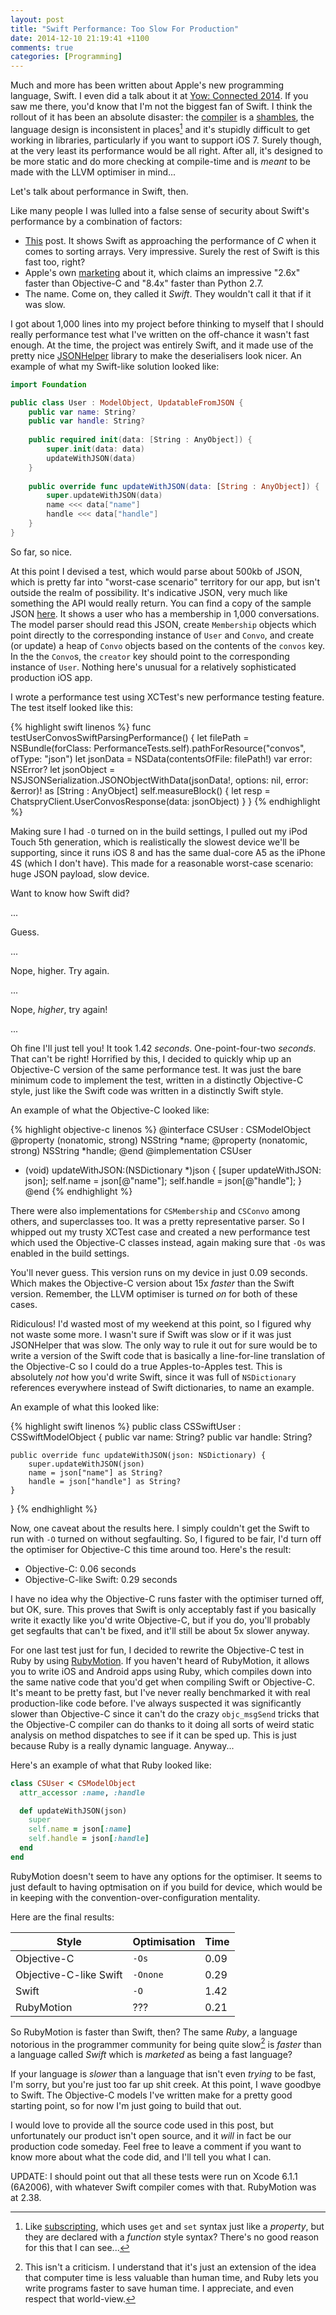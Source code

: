 ```yaml
---
layout: post
title: "Swift Performance: Too Slow For Production"
date: 2014-12-10 21:19:41 +1100
comments: true
categories: [Programming]
---
```


Much and more has been written about Apple's new programming language, Swift.
I even did a talk about it at [Yow: Connected 2014][Yow]. If you saw me there,
you'd know that I'm not the biggest fan of Swift. I think the rollout of it has
been an absolute disaster: the [compiler][BugReport] is a [shambles][Issues], 
the language design is inconsistent in places[^1] and it's stupidly difficult
to get working in libraries, particularly if you want to support iOS 7. Surely
though, at the very least its performance would be all right. After all, it's
designed to be more static and do more checking at compile-time and is _meant_
to be made with the LLVM optimiser in mind...

Let's talk about performance in Swift, then.

<!--more-->

Like many people I was lulled into a false sense of security about Swift's
performance by a combination of factors:

- [This][PerformancePost] post. It shows Swift as approaching the performance
of _C_ when it comes to sorting arrays. Very impressive. Surely the rest of
Swift is this fast too, right?
- Apple's own [marketing][Marketing] about it, which claims an impressive
"2.6x" faster than Objective-C and "8.4x" faster than Python 2.7.
- The name. Come on, they called it _Swift_. They wouldn't call it that if it
was slow.

I got about 1,000 lines into my project before thinking to myself that I should
really performance test what I've written on the off-chance it wasn't fast
enough. At the time, the project was entirely Swift, and it made use of the
pretty nice [JSONHelper] library to make the deserialisers look nicer. An
example of what my Swift-like solution looked like:

```swift
import Foundation

public class User : ModelObject, UpdatableFromJSON {
    public var name: String?
    public var handle: String?
    
    public required init(data: [String : AnyObject]) {
        super.init(data: data)
        updateWithJSON(data)
    }
    
    public override func updateWithJSON(data: [String : AnyObject]) {
        super.updateWithJSON(data)
        name <<< data["name"]
        handle <<< data["handle"]
    }
}
```

So far, so nice. 

At this point I devised a test, which would parse about 500kb of JSON, which 
is pretty far into "worst-case scenario" territory for our app, but isn't 
outside the realm of possibility. It's indicative JSON, very much like 
something the API would really return. You can find a copy of the sample JSON
[here][SampleJSON]. It shows a user who has a membership in 1,000 
conversations. The model parser should read this JSON, create `Membership` 
objects which point directly to the corresponding instance of `User` and 
`Convo`, and create (or update) a heap of `Convo` objects based on the contents
of the `convos` key. In the the `Convo`s, the `creator` key should point to 
the corresponding instance of `User`. Nothing here's unusual for a relatively
sophisticated production iOS app.

I wrote a performance test using XCTest's new performance testing feature.
The test itself looked like this:

{% highlight swift linenos %}
func testUserConvosSwiftParsingPerformance() {
    let filePath = NSBundle(forClass: PerformanceTests.self).pathForResource("convos", ofType: "json")
    let jsonData = NSData(contentsOfFile: filePath!)
    var error: NSError?
    let jsonObject = NSJSONSerialization.JSONObjectWithData(jsonData!, options: nil, error: &error)! as [String : AnyObject]
    self.measureBlock() {
        let resp = ChatspryClient.UserConvosResponse(data: jsonObject)
    }
}
{% endhighlight %}

Making sure I had `-O` turned on in the build settings, I pulled out my iPod
Touch 5th generation, which is realistically the slowest device we'll be 
supporting, since it runs iOS 8 and has the same dual-core A5 as the iPhone 
4S (which I don't have). This made for a reasonable worst-case scenario: huge
JSON payload, slow device.

Want to know how Swift did?

...

Guess.

...

Nope, higher. Try again.

...

Nope, _higher_, try again!

...

Oh fine I'll just tell you! It took 1.42 _seconds_. One-point-four-two 
*_seconds_*. That can't be right! Horrified by this, I decided to quickly whip
up an Objective-C version of the same performance test. It was just the bare
minimum code to implement the test, written in a distinctly Objective-C style,
just like the Swift code was written in a distinctly Swift style.

An example of what the Objective-C looked like:

{% highlight objective-c linenos %}
@interface CSUser : CSModelObject
@property (nonatomic, strong) NSString *name;
@property (nonatomic, strong) NSString *handle;
@end
@implementation CSUser
- (void) updateWithJSON:(NSDictionary *)json
{
    [super updateWithJSON: json];
    self.name = json[@"name"];
    self.handle = json[@"handle"];
}
@end
{% endhighlight %}

There were also implementations for `CSMembership` and `CSConvo` among others,
and superclasses too. It was a pretty representative parser. So I whipped out
my trusty XCTest case and created a new performance test which used the 
Objective-C classes instead, again making sure that `-Os` was enabled in the
build settings.

You'll never guess. This version runs on my device in just 0.09 seconds. Which
makes the Objective-C version about 15x _faster_ than the Swift version.
Remember, the LLVM optimiser is turned _on_ for both of these cases.

Ridiculous! I'd wasted most of my weekend at this point, so I figured why not
waste some more. I wasn't sure if Swift was slow or if it was just JSONHelper
that was slow. The only way to rule it out for sure would be to write a version
of the Swift code that is basically a line-for-line translation of the
Objective-C so I could do a true Apples-to-Apples test. This is absolutely
_not_ how you'd write Swift, since it was full of `NSDictionary` references
everywhere instead of Swift dictionaries, to name an example.

An example of what this looked like:

{% highlight swift linenos %}
public class CSSwiftUser : CSSwiftModelObject {
    public var name: String?
    public var handle: String?
    
    public override func updateWithJSON(json: NSDictionary) {
        super.updateWithJSON(json)
        name = json["name"] as String?
        handle = json["handle"] as String?
    }
}
{% endhighlight %}

Now, one caveat about the results here. I simply couldn't get the Swift to run
with `-O` turned on without segfaulting. So, I figured to be fair, I'd turn off
the optimiser for Objective-C this time around too. Here's the result:

- Objective-C: 0.06 seconds
- Objective-C-like Swift: 0.29 seconds

I have no idea why the Objective-C runs faster with the optimiser turned off,
but OK, sure. This proves that Swift is only acceptably fast if you basically
write it exactly like you'd write Objective-C, but if you do, you'll probably
get segfaults that can't be fixed, and it'll still be about 5x slower anyway.

For one last test just for fun, I decided to rewrite the Objective-C test in
Ruby by using [RubyMotion]. If you haven't heard of RubyMotion, it allows you
to write iOS and Android apps using Ruby, which compiles down into the same
native code that you'd get when compiling Swift or Objective-C. It's meant to
be pretty fast, but I've never really benchmarked it with real production-like
code before. I've always suspected it was significantly slower than Objective-C
since it can't do the crazy `objc_msgSend` tricks that the Objective-C compiler
can do thanks to it doing all sorts of weird static analysis on method
dispatches to see if it can be sped up. This is just because Ruby is a really
dynamic language. Anyway...

Here's an example of what that Ruby looked like:

```Ruby
class CSUser < CSModelObject
  attr_accessor :name, :handle

  def updateWithJSON(json)
    super
    self.name = json[:name]
    self.handle = json[:handle]
  end
end
```

RubyMotion doesn't seem to have any options for the optimiser. It seems to just
default to having optmisation on if you build for device, which would be in
keeping with the convention-over-configuration mentality.

Here are the final results:

| Style                   | Optimisation | Time |
| -----                   | ------------ | ---- |
| Objective-C             | `-Os`        | 0.09 |
| Objective-C-like Swift  | `-Onone`     | 0.29 |
| Swift                   | `-O`         | 1.42 |
| RubyMotion              | ???          | 0.21 |

So RubyMotion is faster than Swift, then? The same _Ruby_, a language notorious
in the programmer community for being quite slow[^2] is _faster_ than a
language called _Swift_ which is _marketed_ as being a fast language?

If your language is _slower_ than a language that isn't even _trying_ to be
fast, I'm sorry, but you're just too far up shit creek. At this point, I wave
goodbye to Swift. The Objective-C models I've written make for a pretty good
starting point, so for now I'm just going to build that out.

I would love to provide all the source code used in this post, but
unfortunately our product isn't open source, and it _will_ in fact be our
production code someday. Feel free to leave a comment if you want to know more
about what the code did, and I'll tell you what I can.

UPDATE: I should point out that all these tests were run on Xcode 6.1.1
(6A2006), with whatever Swift compiler comes with that. RubyMotion was at 2.38.

[^1]: Like [subscripting](https://developer.apple.com/library/ios/documentation/Swift/Conceptual/Swift_Programming_Language/Subscripts.html), which uses `get` and `set` syntax just like a _property_, but they are declared with a _function_ style syntax? There's no good reason for this that I can see...
[^2]: This isn't a criticism. I understand that it's just an extension of the idea that computer time is less valuable than human time, and Ruby lets you write programs faster to save human time. I appreciate, and even respect that world-view.

[Yow]: https://a.confui.com/public/conferences/533ec7198cc0a36c75000001/locations/533ec7198cc0a36c75000002/topics/53ce20d9513b88d51d00009c?framehost=http://connected.yowconference.com.au
[BugReport]: https://dl.dropboxusercontent.com/s/c0zhhy57sqst4hs/Screenshot%202014-11-05%2019.01.19.png?dl=0
[Issues]: https://github.com/practicalswift/swift-compiler-crashes
[PerformancePost]: http://www.jessesquires.com/apples-to-apples-part-three/
[Marketing]: https://www.apple.com/au/swift/
[JSONHelper]: https://github.com/isair/JSONHelper
[SampleJSON]: /images/convos.json
[RubyMotion]: http://www.rubymotion.com
